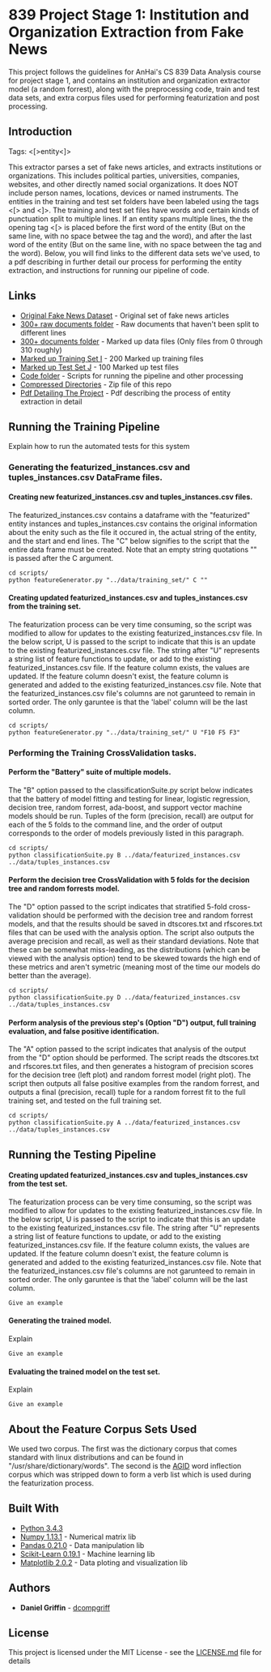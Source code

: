 # 839 Project Stage 1: Institution and Organization Extraction from Fake News

This project follows the guidelines for AnHai's CS 839 Data Analysis course for project stage 1, and contains an institution and organization extractor model (a random forrest), along with the preprocessing code, train and test data sets, and extra corpus files used for performing featurization and post processing.

## Introduction

Tags: <[>entity<]>

This extractor parses a set of fake news articles, and extracts institutions or organizations. This includes political parties, universities, companies, websites, and other directly named social organizations. It does NOT include person names, locations, devices or named instruments. The entities in the training and test set folders have been labeled using the tags <[> and <]>. The training and test set files have words and certain kinds of punctuation split to multiple lines. If an entity spans multiple lines, the the opening tag <[> is placed before the first word of the entity (But on the same line, with no space betwee the tag and the word), and after the last word of the entity (But on the same line, with no space between the tag and the word). Below, you will find links to the different data sets we've used, to a pdf describing in further detail our process for performing the entity extraction, and instructions for running our pipeline of code.

## Links

* [Original Fake News Dataset](https://www.kaggle.com/mrisdal/fake-news) - Original set of fake news articles
* [300+ raw documents folder](data/raw_data/) - Raw documents that haven't been split to different lines
* [300+ documents folder](data/Markedup%20data/) - Marked up data files (Only files from 0 through 310 roughly)
* [Marked up Training Set I](data/training_set/) - 200 Marked up training files
* [Marked up Test Set J](data/test_set/) - 100 Marked up test files
* [Code folder](scripts/) - Scripts for running the pipeline and other processing
* [Compressed Directories](Archive.zip) - Zip file of this repo
* [Pdf Detailing The Project]() - Pdf describing the process of entity extraction in detail

## Running the Training Pipeline

Explain how to run the automated tests for this system

### Generating the featurized_instances.csv and tuples_instances.csv DataFrame files.

#### Creating new featurized_instances.csv and tuples_instances.csv files.

The featurized_instances.csv contains a dataframe with the "featurized" entity instances and tuples_instances.csv contains the original information about the enity such as the file it occured in, the actual string of the entity, and the start and end lines. The "C" below signifies to the script that the entire data frame must be created. Note that an empty string quotations "" is passed after the C argument.

```
cd scripts/
python featureGenerator.py "../data/training_set/" C ""
```
#### Creating updated featurized_instances.csv and tuples_instances.csv from the training set.

The featurization process can be very time consuming, so the script was modified to allow for updates to the existing featurized_instances.csv file. In the below script, U is passed to the script to indicate that this is an update to the existing featurized_instances.csv file. The string after "U" represents a string list
of feature functions to update, or add to the existing featurized_instances.csv file. If the feature column exists, the values are updated. If the feature column doesn't exist, the feature column is generated and added to the existing featurized_instances.csv file. Note that the featurized_instances.csv file's columns are not garunteed to remain in sorted order. The only garuntee is that the 'label' column will be the last column.

```
cd scripts/
python featureGenerator.py "../data/training_set/" U "F10 F5 F3"
```

### Performing the Training CrossValidation tasks.

#### Perform the "Battery" suite of multiple models.

The "B" option passed to the classificationSuite.py script below indicates that the battery of model fitting and testing for linear, logistic regression, decision tree, random forrest, ada-boost, and support vector machine models should be run. Tuples of the form (precision, recall) are output for each of the 5 folds to the command line, and the order of output corresponds to the order of models previously listed in this paragraph.

```
cd scripts/
python classificationSuite.py B ../data/featurized_instances.csv ../data/tuples_instances.csv
```
#### Perform the decision tree CrossValidation with 5 folds for the decision tree and random forrests model.

The "D" option passed to the script indicates that stratified 5-fold cross-validation should be performed with the decision tree and random forrest models, and that the results should be saved in dtscores.txt and rfscores.txt files that can be used with the analysis option. The script also outputs the average precision and recall, as well as their standard deviations. Note that these can be somewhat miss-leading, as the distributions (which can be viewed with the analysis option) tend to be skewed towards the high end of these metrics and aren't symetric (meaning most of the time our models do better than the average).

```
cd scripts/
python classificationSuite.py D ../data/featurized_instances.csv ../data/tuples_instances.csv
```

#### Perform analysis of the previous step's (Option "D") output, full training evaluation, and false positive identification.

The "A" option passed to the script indicates that analysis of the output from the "D" option should be performed. The script reads the dtscores.txt and rfscores.txt files, and then generates a histogram of precision scores for the decision tree (left plot) and random forrest model (right plot). The script then outputs all false positive examples from the random forrest, and outputs a final (precision, recall) tuple for a random forrest fit to the full training set, and tested on the full training set.

```
cd scripts/
python classificationSuite.py A ../data/featurized_instances.csv ../data/tuples_instances.csv
```

## Running the Testing Pipeline

#### Creating updated featurized_instances.csv and tuples_instances.csv from the test set.

The featurization process can be very time consuming, so the script was modified to allow for updates to the existing featurized_instances.csv file. In the below script, U is passed to the script to indicate that this is an update to the existing featurized_instances.csv file. The string after "U" represents a string list
of feature functions to update, or add to the existing featurized_instances.csv file. If the feature column exists, the values are updated. If the feature column doesn't exist, the feature column is generated and added to the existing featurized_instances.csv file. Note that the featurized_instances.csv file's columns are not garunteed to remain in sorted order. The only garuntee is that the 'label' column will be the last column.

```
Give an example
```

#### Generating the trained model.

Explain

```
Give an example
```

#### Evaluating the trained model on the test set.

Explain

```
Give an example
```

## About the Feature Corpus Sets Used

We used two corpus. The first was the dictionary corpus that comes standard with linux distributions and can be found in "/usr/share/dictionary/words". The second is the [AGID](http://wordlist.aspell.net/agid-readme/) word inflection corpus which was stripped down to form a verb list which is used during the featurization process.

## Built With

* [Python 3.4.3](https://www.python.org/)
* [Numpy 1.13.1](http://www.numpy.org/) - Numerical matrix lib
* [Pandas 0.21.0](https://pandas.pydata.org/) - Data manipulation lib
* [Scikit-Learn 0.19.1](http://scikit-learn.org/stable/) - Machine learning lib
* [Matplotlib 2.0.2](https://matplotlib.org/) - Data ploting and visualization lib

## Authors

* **Daniel Griffin** - [dcompgriff](https://github.com/dcompgriff)


## License

This project is licensed under the MIT License - see the [LICENSE.md](LICENSE.md) file for details



